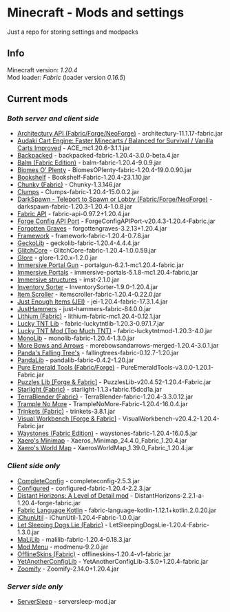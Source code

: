 # Minecraft - Mods and settings
Just a repo for storing settings and modpacks

## Info

Minecraft version: *1.20.4*  
Mod loader: *Fabric* (loader version *0.16.5*)

## Current mods
### *Both server and client side*

- [Architectury API (Fabric/Forge/NeoForge)](https://www.curseforge.com/minecraft/mc-mods/architectury-api) - architectury-11.1.17-fabric.jar
- [Audaki Cart Engine: Faster Minecarts / Balanced for Survival / Vanilla Carts Improved](https://www.curseforge.com/minecraft/mc-mods/audaki-cart-engine) - ACE_mc1.20.6-3.1.1.jar
- [Backpacked](https://www.curseforge.com/minecraft/mc-mods/backpacked) - backpacked-fabric-1.20.4-3.0.0-beta.4.jar
- [Balm (Fabric Edition)](https://www.curseforge.com/minecraft/mc-mods/balm-fabric) - balm-fabric-1.20.4-9.0.9.jar
- [Biomes O' Plenty](https://www.curseforge.com/minecraft/mc-mods/biomes-o-plenty) - BiomesOPlenty-fabric-1.20.4-19.0.0.90.jar
- [Bookshelf](https://www.curseforge.com/minecraft/mc-mods/bookshelf) - Bookshelf-Fabric-1.20.4-23.1.10.jar
- [Chunky (Fabric)](https://www.curseforge.com/minecraft/mc-mods/chunky-pregenerator) - Chunky-1.3.146.jar
- [Clumps](https://www.curseforge.com/minecraft/mc-mods/clumps) - Clumps-fabric-1.20.4-15.0.0.2.jar
- [DarkSpawn - Teleport to Spawn or Lobby (Fabric/Forge/NeoForge)](https://www.curseforge.com/minecraft/mc-mods/darkspawn) - darkspawn-fabric-1.20.3-1.20.4-1.0.8.jar
- [Fabric API](https://www.curseforge.com/minecraft/mc-mods/fabric-api) - fabric-api-0.97.2+1.20.4.jar
- [Forge Config API Port](https://www.curseforge.com/minecraft/mc-mods/forge-config-api-port-fabric) - ForgeConfigAPIPort-v20.4.3-1.20.4-Fabric.jar
- [Forgotten Graves](https://www.curseforge.com/minecraft/mc-mods/forgotten-graves) - forgottengraves-3.2.13+1.20.4.jar
- [Framework](https://www.curseforge.com/minecraft/mc-mods/framework) - framework-fabric-1.20.4-0.7.8.jar
- [GeckoLib](https://www.curseforge.com/minecraft/mc-mods/geckolib) - geckolib-fabric-1.20.4-4.4.4.jar
- [GlitchCore](https://www.curseforge.com/minecraft/mc-mods/glitchcore) - GlitchCore-fabric-1.20.4-1.0.0.59.jar
- [Glore](https://www.curseforge.com/minecraft/mc-mods/glore) - glore-1.20.x-1.2.0.jar
- [Immersive Portal Gun](https://www.curseforge.com/minecraft/mc-mods/immersive-portal-gun) - portalgun-6.2.1-mc1.20.4-fabric.jar
- [Immersive Portals](https://www.curseforge.com/minecraft/mc-mods/immersive-portals-mod) - immersive-portals-5.1.8-mc1.20.4-fabric.jar
- [Immersive structures](https://www.curseforge.com/minecraft/mc-mods/immersive-structures) - imst-2.1.0.jar
- [Inventory Sorter](https://www.curseforge.com/minecraft/mc-mods/inventory-sorter) - InventorySorter-1.9.0-1.20.4.jar
- [Item Scroller](https://www.curseforge.com/minecraft/mc-mods/item-scroller) - itemscroller-fabric-1.20.4-0.22.0.jar
- [Just Enough Items (JEI)](https://www.curseforge.com/minecraft/mc-mods/jei) - jei-1.20.4-fabric-17.3.1.4.jar
- [JustHammers](https://www.curseforge.com/minecraft/mc-mods/justhammers) - just-hammers-fabric-84.0.0.jar
- [Lithium (Fabric)](https://www.curseforge.com/minecraft/mc-mods/lithium) - lithium-fabric-mc1.20.4-0.12.1.jar
- [Lucky TNT Lib](https://www.curseforge.com/minecraft/mc-mods/lucky-tnt-lib) - fabric-luckytntlib-1.20.3-0.97.1.7.jar
- [Lucky TNT Mod (Too Much TNT)](https://www.curseforge.com/minecraft/mc-mods/luckytnt) - fabric-luckytntmod-1.20.3-4.0.jar
- [MonoLib](https://www.curseforge.com/minecraft/mc-mods/monolib) - monolib-fabric-1.20.4-1.3.0.jar
- [More Bows and Arrows](https://www.curseforge.com/minecraft/mc-mods/more-bows-and-arrows) - morebowsandarrows-merged-1.20.4-3.0.1.jar
- [Panda's Falling Tree's](https://www.curseforge.com/minecraft/mc-mods/pandas-falling-trees) - fallingtrees-fabric-0.12.7-1.20.jar
- [PandaLib](https://www.curseforge.com/minecraft/mc-mods/pandalib) - pandalib-fabric-0.4.2-1.20.jar
- [Pure Emerald Tools (Fabric/Forge)](https://www.curseforge.com/minecraft/mc-mods/pureemeraldtools) - PureEmeraldTools-v3.0.0-1.20.1-Fabric.jar
- [Puzzles Lib [Forge & Fabric]](https://www.curseforge.com/minecraft/mc-mods/puzzles-lib) - PuzzlesLib-v20.4.52-1.20.4-Fabric.jar
- [Starlight (Fabric)](https://www.curseforge.com/minecraft/mc-mods/starlight) - starlight-1.1.3+fabric.f5dcd1a.jar
- [TerraBlender (Fabric)](https://www.curseforge.com/minecraft/mc-mods/terrablender-fabric) - TerraBlender-fabric-1.20.4-3.3.0.12.jar
- [Trample No More](https://www.curseforge.com/minecraft/mc-mods/trample-no-more) - TrampleNoMore-Fabric-1.20.4-16.0.4.jar
- [Trinkets (Fabric)](https://www.curseforge.com/minecraft/mc-mods/trinkets) - trinkets-3.8.1.jar
- [Visual Workbench [Forge & Fabric]](https://www.curseforge.com/minecraft/mc-mods/visual-workbench) - VisualWorkbench-v20.4.2-1.20.4-Fabric.jar
- [Waystones (Fabric Edition)](https://www.curseforge.com/minecraft/mc-mods/waystones-fabric) - waystones-fabric-1.20.4-16.0.5.jar
- [Xaero's Minimap](https://www.curseforge.com/minecraft/mc-mods/xaeros-minimap) - Xaeros_Minimap_24.4.0_Fabric_1.20.4.jar
- [Xaero's World Map](https://www.curseforge.com/minecraft/mc-mods/xaeros-world-map) - XaerosWorldMap_1.39.0_Fabric_1.20.4.jar

### *Client side only*

- [CompleteConfig](https://www.curseforge.com/minecraft/mc-mods/completeconfig) - completeconfig-2.5.3.jar
- [Configured](https://www.curseforge.com/minecraft/mc-mods/configured) - configured-fabric-1.20.4-2.2.3.jar
- [Distant Horizons: A Level of Detail mod](https://www.curseforge.com/minecraft/mc-mods/distant-horizons) - DistantHorizons-2.2.1-a-1.20.4-forge-fabric.jar
- [Fabric Language Kotlin](https://www.curseforge.com/minecraft/mc-mods/fabric-language-kotlin) - fabric-language-kotlin-1.12.1+kotlin.2.0.20.jar
- [iChunUtil](https://www.curseforge.com/minecraft/mc-mods/ichunutil) - iChunUtil-1.20.4-Fabric-1.0.0.jar
- [Let Sleeping Dogs Lie (Fabric)](https://www.curseforge.com/minecraft/mc-mods/let-sleeping-dogs-lie-for-fabric) - LetSleepingDogsLie-1.20.4-Fabric-1.3.0.jar
- [MaLiLib](https://www.curseforge.com/minecraft/mc-mods/malilib) - malilib-fabric-1.20.4-0.18.3.jar
- [Mod Menu](https://www.curseforge.com/minecraft/mc-mods/modmenu) - modmenu-9.2.0.jar
- [OfflineSkins (Fabric)](https://www.curseforge.com/minecraft/mc-mods/offlineskins-fabric) - offlineskins-1.20.4-v1-fabric.jar
- [YetAnotherConfigLib](https://www.curseforge.com/minecraft/mc-mods/yacl) - YetAnotherConfigLib-3.5.0+1.20.4-fabric.jar
- [Zoomify](https://www.curseforge.com/minecraft/mc-mods/zoomify) - Zoomify-2.14.0+1.20.4.jar

### *Server side only*

- [ServerSleep](https://www.curseforge.com/minecraft/mc-mods/serversleep) - serversleep-mod.jar
